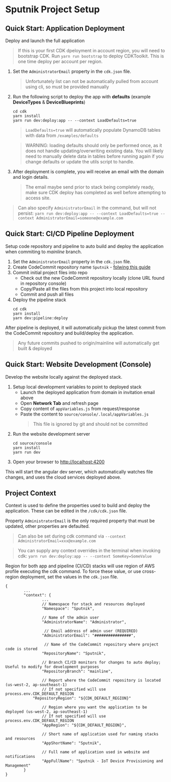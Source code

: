 # Sputnik Project Setup

## Quick Start: Application Deployment
Deploy and launch the full application

> If this is  your first CDK dpeloyment in account region, you will need to bootstrap CDK.
> Run `yarn run bootstrap` to deploy CDKToolkit. This is one time deploy per account per region.

1. Set the `AdministratorEmail` property in the `cdk.json` file.
	> Unfortunately list can not be automatically pulled from account using cli, so must be provided manually
2. Run the following script to deploy the app with **defaults** (example **DeviceTypes** & **DeviceBlueprints**)
	```
	cd cdk
	yarn install
	yarn run dev:deploy:app -- --context LoadDefaults=true
	```
	> `LoadDefaults=true` will automatically populate DynamoDB tables with data from `/examples/defaults`

	> WARNING: loading defaults should only be performed once, as it does not handle updating/overwriting existing data.
	> You will likely need to manually delete data in tables before running again if you change defaults or update the utils script to handle.
3. After deployment is complete, you will receive an email with the domain and login details.
	> The email maybe send prior to stack being completely ready, make sure CDK deploy has completed as well before attempting to access site.

> Can also specify `AdministratorEmail` in the command, but will not persist: `yarn run dev:deploy:app -- --context LoadDefaults=true --context AdministratorEmail=someone@example.com`

## Quick Start: CI/CD Pipeline Deployment
Setup code repository and pipeline to auto build and deploy the application when commiting to *mainline* branch.

1. Set the `AdministratorEmail` property in the `cdk.json` file.
2. Create CodeCommit repository name `Sputnik` - [folwing this guide](https://docs.aws.amazon.com/codecommit/latest/userguide/getting-started-cc.html)
3. Commit initial project files into repo
	- Check out the new CodeCommit repository locally (clone URL found in repository console)
	- Copy/Paste all the files from this project into local repository
	- Commit and push all files
4. Deploy the pipeline stack
	```
	cd cdk
	yarn install
	yarn dev:pipeline:deploy
	```

After pipeline is deployed, it will automatically pickup the latest commit from the CodeCommit repository and build/deploy the application.

> Any future commits pushed to origin/mainline will automatically get built & deployed

## Quick Start: Website Development (Console)
Develop the website locally against the deployed stack.

1. Setup local development variables to point to deployed stack
	- Launch the deployed application from domain in invitation email above
	- Open **Network Tab** and refresh page
	- Copy content of `appVariables.js` from request/response
	- Paste the content to `source/console/.local/appVariables.js`
		> This file is ignored by git and should not be committed
2. Run the website development server
	```
	cd source/console
	yarn install
	yarn run dev
	```
3. Open your browser to [http://localhost:4200](http://localhost:4200)

This will start the angular dev server, which automatically watches file changes, and uses the cloud services deployed above.

## Project Context
Context is used to define the properties used to build and deploy the application.
These can be edited in the `/cdk/cdk.json` file.

Property `AdministratorEmail` is the only required property that must be updated, other properties are defaulted.
> Can also be set during cdk command via `--context AdministratorEmail=xxx@example.com`

> You can supply any context overrides in the terminal when invoking cdk: `yarn run dev:deploy:app -- --context SomeKey=SomeValue`

Region for both app and pipeline (CI/CD) stacks will use region of AWS profile executing the cdk command. To force these value, or use cross-region deployment, set the values in the `cdk.json` file.

```
{
		...
		"context": {
				...
				// Namespace for stack and resources deployed
				"Namespace": "Sputnik",

				// Name of the admin user
				"AdministratorName": "Administrator",

				 // Email address of admin user (REQUIRED)
				"AdministratorEmail": "################",

				 // Name of the CodeCommit repository where project code is stored
				"RepositoryName": "Sputnik",

				// Branch CI/CD monitors for changes to auto deploy; Useful to modify for development purposes
				"RepositoryBranch": "mainline",

				// Report where the CodeCommit repository is located (us-west-2, ap-southeast-1)
				// If not specified will use process.env.CDK_DEFAULT_REGION
			"RepositoryRegion": "${CDK_DEFAULT_REGION}"

				// Region where you want the application to be deployed (us-west-2, ap-southeast-1)
				// If not specified will use process.env.CDK_DEFAULT_REGION
				"AppRegion": "${CDK_DEFAULT_REGION}",

				// Short name of application used for naming stacks and resources
				"AppShortName": "Sputnik",

				// Full name of application used in website and notifications
				"AppFullName": "Sputnik - IoT Device Provisioning and Management"
		}
}
```
